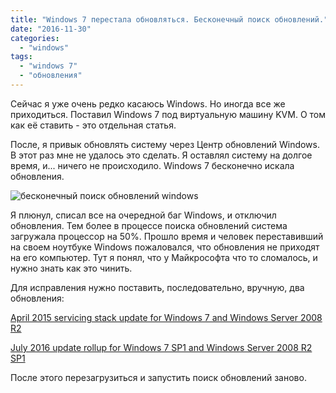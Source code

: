 ```yaml
---
title: "Windows 7 перестала обновляться. Бесконечный поиск обновлений."
date: "2016-11-30"
categories: 
  - "windows"
tags: 
  - "windows 7"
  - "обновления"
---
```


Сейчас я уже очень редко касаюсь Windows. Но иногда все же приходиться. Поставил Windows 7 под виртуальную машину KVM. О том как её ставить - это отдельная статья.

После, я привык обновлять систему через Центр обновлений Windows. В этот раз мне не удалось это сделать. Я оставлял систему на долгое время, и... ничего не происходило. Windows 7 бесконечно искала обновления.

![бесконечный поиск обновлений windows](/images/2016/11/winupdate.png)

Я плюнул, списал все на очередной баг Windows, и отключил обновления. Тем более в процессе поиска обновлений система загружала процессор на 50%. Прошло время и человек переставивший на своем ноутбуке Windows пожаловался, что обновления не приходят на его компьютер. Тут я понял, что у Майкрософта что то сломалось, и нужно знать как это чинить.

Для исправления нужно поставить, последовательно, вручную, два обновления:

[April 2015 servicing stack update for Windows 7 and Windows Server 2008 R2](https://support.microsoft.com/en-us/kb/3020369)

[July 2016 update rollup for Windows 7 SP1 and Windows Server 2008 R2 SP1](https://support.microsoft.com/en-us/kb/3172605)

После этого перезагрузиться и запустить поиск обновлений заново.

